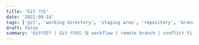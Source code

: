 ```yaml
---
title: 'Git 기초'
date: '2022-09-14'
tags: ['git', 'working directory', 'staging area', 'repository', 'branch']
draft: false
summary: 'Git이란? | Git 키워드 및 workflow | remote branch | conflict fix | commit message convention'
---
```

